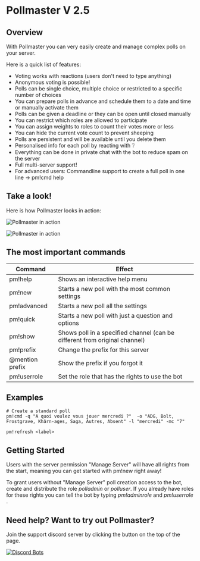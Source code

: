 # Pollmaster V 2.5

## Overview

With Pollmaster you can very easily create and manage complex polls on your server. 

Here is a quick list of features:

- Voting works with reactions (users don't need to type anything)
- Anonymous voting is possible!
- Polls can be single choice, multiple choice or restricted to a specific number of choices
- You can prepare polls in advance and schedule them to a date and time or manually activate them
- Polls can be given a deadline or they can be open until closed manually
- You can restrict which roles are allowed to participate
- You can assign weights to roles to count their votes more or less
- You can hide the current vote count to prevent sheeping
- Polls are persistent and will be available until you delete them
- Personalised info for each poll by reacting with ❔
- Everything can be done in private chat with the bot to reduce spam on the server
- Full multi-server support!
- For advanced users: Commandline support to create a full poll in one line -> pm!cmd help

## Take a look!

Here is how Pollmaster looks in action:

![Pollmaster in action](https://i.imgur.com/C3zqnK2.png "Poll 1")

![Pollmaster in action](https://i.imgur.com/an0E3EO.png "Poll 2")

## The most important commands

| Command                | Effect                                             |
|------------------------|----------------------------------------------------|
| pm!help                | Shows an interactive help menu                     |
| pm!new                 | Starts a new poll with the most common settings    |
| pm!advanced            | Starts a new poll all the settings                 |
| pm!quick               | Starts a new poll with just a question and options |
| pm!show <label>        | Shows poll in a specified channel (can be different from original channel) |
| pm!prefix <new prefix> | Change the prefix for this server                  |
| @mention prefix        | Show the prefix if you forgot it                   |
| pm!userrole <any role> | Set the role that has the rights to use the bot    |

## Examples

```
# Create a standard poll
pm!cmd -q "A quoi voulez vous jouer mercredi ?"  -o "ADG, Bolt, Frostgrave, Khârn-ages, Saga, Autres, Absent" -l "mercredi" -mc "7"

pm!refresh <label>
```

## Getting Started

Users with the server permission "Manage Server" will have all rights from the start, meaning you can get started with pm!new right away!

To grant users without "Manage Server" poll creation access to the bot, create and distribute the role *polladmin* or *polluser*. If you already have roles for these rights you can tell the bot by typing *pm!adminrole <your role>* and *pm!userrole <your role>*.


## Need help? Want to try out Pollmaster?

Join the support discord server by clicking the button on the top of the page.

[![Discord Bots](https://discordbots.org/api/widget/444514223075360800.svg)](https://discordbots.org/bot/444514223075360800)

